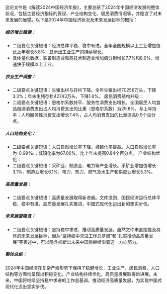 这份文件是《解读2024中国经济年报》，主要总结了2024年中国经济发展的整体状况，包括主要经济指标的表现、产业结构变化、居民消费情况等，并隐含了对未来发展的展望。以下是2024年中国经济状况及未来发展目标的概括：

##### 经济增长稳健：
- 二级要点关键短语：经济总体平稳、稳中有进。全年全国规模以上工业增加值比上年增长5.8%，显示出工业生产的持续增长。
- 具体量化数据：装备制造业和高技术制造业增加值分别增长7.7%和8.9%，增速快于规模以上工业。
##### 农业生产调整：
- 二级要点关键短语：生猪出栏与存栏下降。全年生猪出栏70256万头，下降3.3%；年末生猪存栏42743万头，下降1.6%。
居民消费结构升级：
- 二级要点关键短语：恩格尔系数持平、服务性消费支出增长。全国居民人均食品烟酒消费支出占人均消费支出的比重（恩格尔系数）为29.8%，与上年持平；人均服务性消费支出增长7.4%，占人均消费支出的比重提高0.9个百分点。
##### 人口结构变化：
- 二级要点关键短语：人口自然增长率下降、城镇化率提高。人口自然增长率为-0.99‰；城镇化率为67.00%，比上年末提高0.84个百分点。
产业结构优化：
- 二级要点关键短语：采矿业、制造业、电力等产业增长。采矿业增加值增长3.1%，制造业增长6.1%，电力、热力、燃气及水生产和供应业增长5.3%。
##### 高质量发展：
- 二级要点关键短语：高质量发展取得新进展。文件提到，国民经济运行总体平稳、稳中有进，高质量发展扎实推进，中国式现代化迈出新的坚实步伐。
##### 未来展望隐含：
- 二级要点关键短语：坚持稳中求进、推动高质量发展。虽然文件未直接提及具体的未来发展目标，但从“坚持稳中求进工作总基调”和“扎实推动高质量发展”等表述中，可以隐含推断出未来中国将继续沿着这一方向努力。
##### 整体总结：
2024年中国经济在复杂严峻形势下保持了稳健增长，工业生产、居民消费、人口结构等方面均呈现出积极变化。产业结构持续优化，高质量发展取得新进展。未来，中国将继续坚持稳中求进的工作总基调，推动经济高质量发展，为实现中国式现代化迈出坚实步伐。
